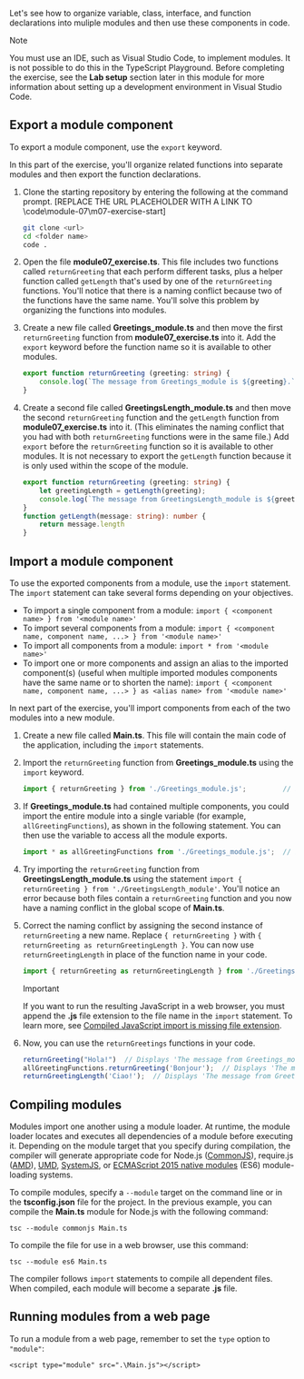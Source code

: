 Let's see how to organize variable, class, interface, and function declarations into muliple modules and then use these components in code.

> [!NOTE]
> You must use an IDE, such as Visual Studio Code, to implement modules. It is not possible to do this in the TypeScript Playground. Before completing the exercise, see the **Lab setup** section later in this module for more information about setting up a development environment in Visual Studio Code.

## Export a module component

To export a module component, use the `export` keyword. 

In this part of the exercise, you'll organize related functions into separate modules and then export the function declarations.

1. Clone the starting repository by entering the following at the command prompt. [REPLACE THE URL PLACEHOLDER WITH A LINK TO \code\module-07\m07-exercise-start] 

   ```bash
   git clone <url>
   cd <folder name>
   code .
   ```

1. Open the file **module07_exercise.ts**. This file includes two functions called `returnGreeting` that each perform different tasks, plus a helper function called `getLength` that's used by one of the `returnGreeting` functions. You'll notice that there is a naming conflict because two of the functions have the same name. You'll solve this problem by organizing the functions into modules.
1. Create a new file called **Greetings_module.ts** and then move the first `returnGreeting` function from **module07_exercise.ts** into it. Add the `export` keyword before the function name so it is available to other modules.

    ```typescript
    export function returnGreeting (greeting: string) {
        console.log(`The message from Greetings_module is ${greeting}.`);
    }
    ```

1. Create a second file called **GreetingsLength_module.ts** and then move the second `returnGreeting` function and the `getLength` function from **module07_exercise.ts** into it. (This eliminates the naming conflict that you had with both `returnGreeting` functions were in the same file.) Add `export` before the `returnGreeting` function so it is available to other modules. It is not necessary to export the `getLength` function because it is only used within the scope of the module.

    ```typescript
    export function returnGreeting (greeting: string) {
        let greetingLength = getLength(greeting);
        console.log(`The message from GreetingsLength_module is ${greeting}. It is ${greetingLength} characters long.`);
    }
    function getLength(message: string): number {
        return message.length
    }
    ```

## Import a module component

To use the exported components from a module, use the `import` statement. The `import` statement can take several forms depending on your objectives.

- To import a single component from a module:
   `import { <component name> } from '<module name>'`
- To import several components from a module:
   `import { <component name, component name, ...> } from '<module name>'`
- To import all components from a module:
   `import * from '<module name>'`
- To import one or more components and assign an alias to the imported component(s) (useful when multiple imported modules components have the same name or to shorten the name):
   `import { <component name, component name, ...> } as <alias name> from '<module name>'`

In next part of the exercise, you'll import components from each of the two modules into a new module.

1. Create a new file called **Main.ts**. This file will contain the main code of the application, including the `import` statements.
1. Import the `returnGreeting` function from **Greetings_module.ts** using the `import` keyword.

    ```typescript
    import { returnGreeting } from './Greetings_module.js';         // imports a single function in the module
    ```

1. If **Greetings_module.ts** had contained multiple components, you could import the entire module into a single variable (for example, `allGreetingFunctions`), as shown in the following statement. You can then use the variable to access all the module exports.

    ```typescript
    import * as allGreetingFunctions from './Greetings_module.js';  // imports all exported components in the module
    ```

1. Try importing the `returnGreeting` function from **GreetingsLength_module.ts** using the statement `import { returnGreeting } from './GreetingsLength_module'`. You'll notice an error because both files contain a `returnGreeting` function and you now have a naming conflict in the global scope of **Main.ts**. 
1. Correct the naming conflict by assigning the second instance of `returnGreeting` a new name. Replace `{ returnGreeting }` with `{ returnGreeting as returnGreetingLength }`. You can now use `returnGreetingLength` in place of the function name in your code.

    ```typescript
    import { returnGreeting as returnGreetingLength } from './GreetingsLength_module.js';
    ```
    > [!IMPORTANT]
    > If you want to run the resulting JavaScript in a web browser, you must append the **.js** file extension to the file name in the `import` statement. To learn more, see [Compiled JavaScript import is missing file extension](https://github.com/microsoft/TypeScript/issues/40878).

1. Now, you can use the `returnGreetings` functions in your code.

    ```typescript
    returnGreeting("Hola!")  // Displays 'The message from Greetings_module is Hola!'
    allGreetingFunctions.returnGreeting('Bonjour');  // Displays 'The message from Greetings_module is Bonjour!'
    returnGreetingLength('Ciao!');  // Displays 'The message from GreetingsWithLength_module is Ciao! It is 5 characters long.'
    ```

## Compiling modules

Modules import one another using a module loader. At runtime, the module loader locates and executes all dependencies of a module before executing it. Depending on the module target that you specify during compilation, the compiler will generate appropriate code for Node.js ([CommonJS](https://nodejs.org/api/modules.html)), require.js ([AMD](https://github.com/amdjs/amdjs-api/wiki/AMD)), [UMD](https://github.com/umdjs/umd), [SystemJS](https://github.com/systemjs/systemjs), or [ECMAScript 2015 native modules](https://www.ecma-international.org/ecma-262/6.0/) (ES6) module-loading systems. 

To compile modules, specify a `--module` target on the command line or in the **tsconfig.json** file for the project. In the previous example, you can compile the **Main.ts** module for Node.js with the following command:

`tsc --module commonjs Main.ts`

To compile the file for use in a web browser, use this command:

`tsc --module es6 Main.ts`

The compiler follows `import` statements to compile all dependent files. When compiled, each module will become a separate **.js** file.

## Running modules from a web page

To run a module from a web page, remember to set the `type` option to `"module"`:

`<script type="module" src=".\Main.js"></script>`
